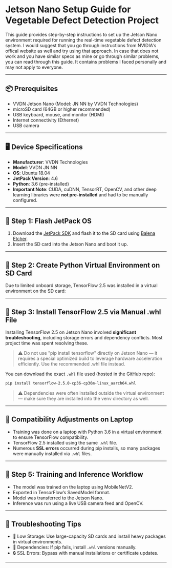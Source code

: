 # Jetson Nano Setup Guide for Vegetable Defect Detection Project

This guide provides step-by-step instructions to set up the Jetson Nano environment required for running the real-time vegetable defect detection system.
I would suggest that you go through instructions from NVIDIA's offical website as well and try using that approach.
In case that does not work and you have similar specs as mine or go through similar problems, you can read through this guide. It contains problems I faced personally and may not apply to everyone.

---

## 📦 Prerequisites

* VVDN Jetson Nano (Model: JN NN by VVDN Technologies)
* microSD card (64GB or higher recommended)
* USB keyboard, mouse, and monitor (HDMI)
* Internet connectivity (Ethernet)
* USB camera

---

## 🖥️ Device Specifications

* **Manufacturer**: VVDN Technologies
* **Model**: VVDN JN NN
* **OS**: Ubuntu 18.04
* **JetPack Version**: 4.6
* **Python**: 3.6 (pre-installed)
* **Important Note**: CUDA, cuDNN, TensorRT, OpenCV, and other deep learning libraries were **not pre-installed** and had to be manually configured.

---

## 🧰 Step 1: Flash JetPack OS

1. Download the [JetPack SDK](https://developer.nvidia.com/embedded/jetpack-sdk-46) and flash it to the SD card using [Balena Etcher](https://www.balena.io/etcher/).
2. Insert the SD card into the Jetson Nano and boot it up.

---

## 🧱 Step 2: Create Python Virtual Environment on SD Card

Due to limited onboard storage, TensorFlow 2.5 was installed in a virtual environment on the SD card:

---

## 🔧 Step 3: Install TensorFlow 2.5 via Manual .whl File

Installing TensorFlow 2.5 on Jetson Nano involved **significant troubleshooting**, including storage errors and dependency conflicts. Most project time was spent resolving these.

> ⚠️ Do not use "pip install tensorflow" directly on Jetson Nano — it requires a special optimized build to leverage hardware acceleration efficiently. Use the recommended .whl file instead.

You can download the exact `.whl` file used (hosted in the GitHub repo):

```bash
pip install tensorflow-2.5.0-cp36-cp36m-linux_aarch64.whl
```

> ⚠️ Dependencies were often installed outside the virtual environment — make sure they are installed into the venv directory as well.

---

## 🔁 Compatibility Adjustments on Laptop

* Training was done on a laptop with Python 3.6 in a virtual environment to ensure TensorFlow compatibility.
* TensorFlow 2.5 installed using the same `.whl` file.
* Numerous **SSL errors** occurred during pip installs, so many packages were manually installed via `.whl` files.

---

## 🧪 Step 5: Training and Inference Workflow

* The model was trained on the laptop using MobileNetV2.
* Exported in TensorFlow’s SavedModel format.
* Model was transferred to the Jetson Nano.
* Inference was run using a live USB camera feed and OpenCV.

---

## 🧯 Troubleshooting Tips

* 💾 Low Storage: Use large-capacity SD cards and install heavy packages in virtual environments.
* 🧩 Dependencies: If pip fails, install `.whl` versions manually.
* 🔒 SSL Errors: Bypass with manual installations or certificate updates.

---
